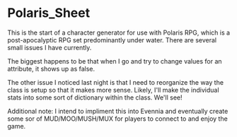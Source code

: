 # Polaris_Sheet

This is the start of a character generator for use with Polaris RPG, which is a post-apocalyptic RPG set predominantly under water.  There are several small issues I have currently.  

The biggest happens to be that when I go and try to change values for an attribute, it shows up as false. 

 The other issue I noticed last night is that I need to reorganize the way the class is setup so that it makes more sense.  Likely, I'll make the individual stats into some sort of dictionary within the class.  We'll see! 
 
 Additional note:  I intend to impliment this into Evennia and eventually create some sor of MUD/MOO/MUSH/MUX for players to connect to and enjoy the game.
